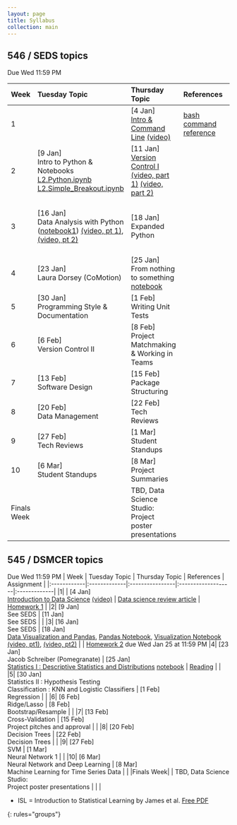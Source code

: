 ```yaml
---
layout: page
title: Syllabus
collection: main
---
```


## 546 / SEDS topics
Due Wed 11:59 PM

| Week  | Tuesday Topic | Thursday Topic | References | Assignment |
|:------------|:-------------|:----------------|:-------------------|:-------------|
|1| | [4 Jan] <br>[Intro & Command Line](https://github.com/UWDIRECT/UWDIRECT.github.io/blob/master/Wi18_content/SEDS/L1.Intro_Command_Line.pptx?raw=true) [(video)](https://uw.hosted.panopto.com/Panopto/Pages/Viewer.aspx?id=012e38eb-2601-4d51-b338-a85e0172fb98) | [bash command reference](https://github.com/UWDIRECT/UWDIRECT.github.io/raw/master/Wi18_content/SEDS/CSE%20390%20Bash%20Command%20Reference.pdf) | |
|2| [9 Jan] <br> Intro to Python & Notebooks<br>[L2.Python.ipynb](https://raw.githubusercontent.com/UWDIRECT/UWDIRECT.github.io/master/Wi18_content/SEDS/L2.Python.ipynb)<br>[L2.Simple_Breakout.ipynb](https://raw.githubusercontent.com/UWDIRECT/UWDIRECT.github.io/master/Wi18_content/SEDS/L2.Simple_Breakout.ipynb) | [11 Jan] <br> [Version Control I](https://github.com/UWDIRECT/UWDIRECT.github.io/blob/master/Wi18_content/SEDS/L3.Version_Control_p2.pptx?raw=true) [(video, part 1)](https://uw.hosted.panopto.com/Panopto/Pages/Viewer.aspx?id=32ca4b50-7ac0-45c5-8148-a865014267f4) [(video, part 2)](https://uw.hosted.panopto.com/Panopto/Pages/Viewer.aspx?id=8d926a52-95f5-499f-bce4-a865017340af) | | |
|3| [16 Jan] <br> Data Analysis with Python ([notebook1](https://raw.githubusercontent.com/UWDIRECT/UWDIRECT.github.io/master/Wi18_content/SEDS/L4.Procedural_Python.ipynb)) [(video, pt 1)](https://uw.hosted.panopto.com/Panopto/Pages/Viewer.aspx?id=5a8606e1-f19f-4856-8bc3-a86a0142b91a), [(video, pt 2)](https://uw.hosted.panopto.com/Panopto/Pages/Viewer.aspx?id=36370308-22c1-46d4-ada0-a86a01737839) | [18 Jan] <br> Expanded Python | | [Homework 1](https://classroom.github.com/a/Rd35Sn1m), [Homework 2](https://classroom.github.com/a/CQbe6UhF) due Wed Jan 25 5 pm
|4| [23 Jan] <br> Laura Dorsey (CoMotion) | [25 Jan] <br> From nothing to something [notebook](https://raw.githubusercontent.com/UWDIRECT/UWDIRECT.github.io/master/Wi18_content/SEDS/L6.NothingToSomething.ipynb) | |
|5| [30 Jan] <br> Programming Style & Documentation | [1 Feb] <br> Writing Unit Tests| |
|6| [6 Feb] <br> Version Control II | [8 Feb] <br> Project Matchmaking & Working in Teams | |
|7| [13 Feb] <br> Software Design | [15 Feb] <br> Package Structuring | |
|8| [20 Feb] <br> Data Management | [22 Feb] <br> Tech Reviews | |
|9| [27 Feb] <br> Tech Reviews | [1 Mar] <br> Student Standups | |
|10| [6 Mar] <br> Student Standups | [8 Mar] <br> Project Summaries | |
|Finals Week| | TBD, Data Science Studio:<br>Project poster presentations | | |

## 545 / DSMCER topics  
Due Wed 11:59 PM
| Week  | Tuesday Topic | Thursday Topic | References | Assignment |
|:------------|:-------------|:----------------|:-------------------|:-------------|
|1| | [4 Jan] <br> [Introduction to Data Science](https://github.com/UWDIRECT/UWDIRECT.github.io/raw/master/Wi18_content/DSMCER/L1_Intro_to_Data_Science.pdf) [(video)](https://uw.hosted.panopto.com/Panopto/Pages/Viewer.aspx?id=a7ff398a-5540-4288-b0d0-a85e01421b3a) | [Data science review article](http://onlinelibrary.wiley.com/doi/10.1002/aic.15192/full) | [Homework 1](https://classroom.github.com/a/8vkcoV8e) |
|2| [9 Jan] <br> See SEDS | [11 Jan] <br> See SEDS |  |
|3| [16 Jan] <br> See SEDS | [18 Jan] <br> [Data Visualization and Pandas](https://github.com/UWDIRECT/UWDIRECT.github.io/blob/master/Wi18_content/DSMCER/L5.Visualization.pptx?raw=true), [Pandas Notebook](https://github.com/UWDIRECT/UWDIRECT.github.io/raw/master/Wi18_content/DSMCER/L4.Pandas.ipynb), [Visualization Notebook](https://github.com/UWDIRECT/UWDIRECT.github.io/raw/master/Wi18_content/DSMCER/L5.Visualization.ipynb) [(video, pt1)](https://uw.hosted.panopto.com/Panopto/Pages/Viewer.aspx?id=eb3d3d26-e17e-4ff5-b146-a86c01409360), [(video, pt2)](https://uw.hosted.panopto.com/Panopto/Pages/Viewer.aspx?id=1efe3ae0-a067-4dfe-bc31-a86c01742b3b)  | | [Homework 2](https://classroom.github.com/a/bZoozAaF) due Wed Jan 25 at 11:59 PM
|4| [23 Jan] <br> Jacob Schreiber (Pomegranate) | [25 Jan] <br> [Statistics I : Descriptive Statistics and Distributions](https://github.com/UWDIRECT/UWDIRECT.github.io/blob/master/Wi18_content/DSMCER/L6.Descriptive_Statistics.pptx?raw=true) [notebook](https://raw.githubusercontent.com/UWDIRECT/UWDIRECT.github.io/master/Wi18_content/DSMCER/L6.Descriptive_Statistics.ipynb) | [Reading](https://www.nature.com/articles/nmeth.2613) | |
|5| [30 Jan] <br> Statistics II : Hypothesis Testing <br> Classification : KNN and Logistic Classifiers | [1 Feb] <br> Regression  | |
|6| [6 Feb] <br> Ridge/Lasso | [8 Feb] <br> Bootstrap/Resample | |
|7| [13 Feb] <br> Cross-Validation | [15 Feb] <br> Project pitches and approval | |
|8| [20 Feb] <br> Decision Trees | [22 Feb] <br> Decision Trees | |
|9| [27 Feb] <br> SVM | [1 Mar] <br> Neural Network 1 | |
|10| [6 Mar] <br> Neural Network and Deep Learning | [8 Mar] <br> Machine Learning for Time Series Data | |
|Finals Week| | TBD, Data Science Studio:<br>Project poster presentations | | |


* ISL = Introduction to Statistical Learning by James et al. [Free PDF](http://www-bcf.usc.edu/~gareth/ISL/)

{: rules="groups"}

